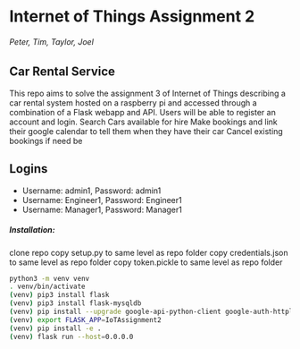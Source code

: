 # Internet of Things Assignment 2
###### Peter, Tim, Taylor, Joel
## Car Rental Service

This repo aims to solve the assignment 3 of Internet of Things describing a car rental system
hosted on a raspberry pi and accessed through a combination of a Flask webapp and API.
Users will be able to register an account and login.
Search Cars available for hire
Make bookings and link their google calendar to tell them when they have their car
Cancel existing bookings if need be

## Logins
* Username: admin1, Password: admin1
* Username: Engineer1, Password: Engineer1
* Username: Manager1, Password: Manager1



##### Installation:

clone repo
copy setup.py to same level as repo folder
copy credentials.json to same level as repo folder
copy token.pickle to same level as repo folder
```bash
python3 -m venv venv
. venv/bin/activate
(venv) pip3 install flask
(venv) pip3 install flask-mysqldb
(venv) pip install --upgrade google-api-python-client google-auth-httplib2 google-auth-oauthlib
(venv) export FLASK_APP=IoTAssignment2
(venv) pip install -e .
(venv) flask run --host=0.0.0.0
```
